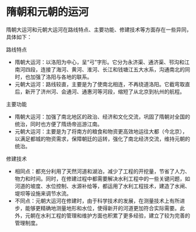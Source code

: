 # 隋朝和元朝的运河

隋朝大运河和元朝大运河在路线特点、主要功能、修建技术等方面存在一些异同，具体如下：
 
路线特点
 
- 隋朝大运河：以洛阳为中心，呈“弓”字形。它分为永济渠、通济渠、邗沟和江南河四段，连接了海河、黄河、淮河、长江和钱塘江五大水系，沟通南北的同时，也加强了洛阳与各地的联系。
- 元朝大运河：路线较直，主要是为了使南北相连，不再绕道洛阳。它截弯取直后，新开了济州河、会通河、通惠河等河段，缩短了从北京到杭州的航程。
 
主要功能
 
- 隋朝大运河：加强了南北地区的政治、经济和文化交流，巩固了隋朝对全国的统治，同时也方便了隋炀帝巡游江南。
- 元朝大运河：主要是为了将南方的粮食和物资更高效地运往大都（今北京），以满足都城的物资需求，保障朝廷的运转，强化了南北经济交流，维持元朝的统治。
 
修建技术
 
- 相同点：都充分利用了天然河道和湖泊，减少了工程的开挖量，节省了人力、物力和时间。同时，在修建过程中都需要解决水利工程中的一些关键问题，如河道的坡度、水位控制、水源补给等，都运用了水利工程技术，建造了水闸、堤坝等设施来调节水流。
- 不同点：元朝大运河在修建时，由于科学技术的发展，在测量技术上有所进步，能够更精确地测量地形和水位，使得新开的河道更加符合实际需要。此外，元朝在水利工程的管理和维护方面也积累了更多经验，建立了较为完善的管理制度。